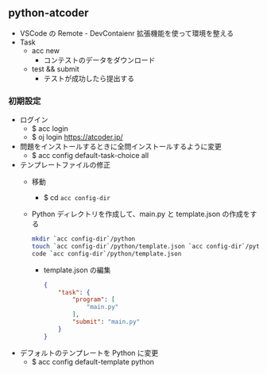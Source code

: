 ## python-atcoder

* VSCode の Remote - DevContaienr 拡張機能を使って環境を整える
* Task
  * acc new
    * コンテストのデータをダウンロード
  * test && submit
    * テストが成功したら提出する


### 初期設定

* ログイン
  * $ acc login
  * $ oj login https://atcoder.jp/
* 問題をインストールするときに全問インストールするように変更
  * $ acc config default-task-choice all
* テンプレートファイルの修正
  * 移動
    * $ cd `acc config-dir`
  * Python ディレクトリを作成して、main.py と template.json の作成をする
    ```sh
    mkdir `acc config-dir`/python
    touch `acc config-dir`/python/template.json `acc config-dir`/python/main.py
    code `acc config-dir`/python/template.json
    ```

    * template.json の編集
      ```json
      {
          "task": {
              "program": [
                  "main.py"
              ],
              "submit": "main.py"
          }
      }
      ```
* デフォルトのテンプレートを Python に変更
  * $ acc config default-template python